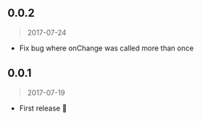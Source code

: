 ## 0.0.2

> 2017-07-24

* Fix bug where onChange was called more than once




## 0.0.1

> 2017-07-19

* First release :tada:

